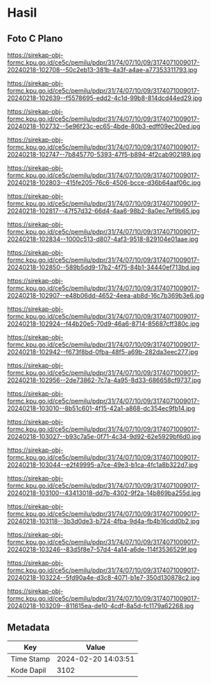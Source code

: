 # Hasil

## Foto C Plano

https://sirekap-obj-formc.kpu.go.id/ce5c/pemilu/pdpr/31/74/07/10/09/3174071009017-20240218-102708--50c2eb13-381b-4a3f-a4ae-a77353311793.jpg

https://sirekap-obj-formc.kpu.go.id/ce5c/pemilu/pdpr/31/74/07/10/09/3174071009017-20240218-102639--f5578695-edd2-4c1d-99b8-814dcd44ed29.jpg

https://sirekap-obj-formc.kpu.go.id/ce5c/pemilu/pdpr/31/74/07/10/09/3174071009017-20240218-102732--5e96f23c-ec65-4bde-80b3-edff09ec20ed.jpg

https://sirekap-obj-formc.kpu.go.id/ce5c/pemilu/pdpr/31/74/07/10/09/3174071009017-20240218-102747--7b845770-5393-47f5-b894-4f2cab902189.jpg

https://sirekap-obj-formc.kpu.go.id/ce5c/pemilu/pdpr/31/74/07/10/09/3174071009017-20240218-102803--415fe205-76c6-4506-bcce-d36b64aaf06c.jpg

https://sirekap-obj-formc.kpu.go.id/ce5c/pemilu/pdpr/31/74/07/10/09/3174071009017-20240218-102817--47f57d32-66d4-4aa6-98b2-8a0ec7ef9b65.jpg

https://sirekap-obj-formc.kpu.go.id/ce5c/pemilu/pdpr/31/74/07/10/09/3174071009017-20240218-102834--1000c513-d807-4af3-9518-829104e01aae.jpg

https://sirekap-obj-formc.kpu.go.id/ce5c/pemilu/pdpr/31/74/07/10/09/3174071009017-20240218-102850--589b5dd9-17b2-4f75-84b1-34440ef713bd.jpg

https://sirekap-obj-formc.kpu.go.id/ce5c/pemilu/pdpr/31/74/07/10/09/3174071009017-20240218-102907--e48b06dd-4652-4eea-ab8d-16c7b369b3e6.jpg

https://sirekap-obj-formc.kpu.go.id/ce5c/pemilu/pdpr/31/74/07/10/09/3174071009017-20240218-102924--f44b20e5-70d9-46a6-8714-85687cff380c.jpg

https://sirekap-obj-formc.kpu.go.id/ce5c/pemilu/pdpr/31/74/07/10/09/3174071009017-20240218-102942--f673f8bd-0fba-48f5-a69b-282da3eec277.jpg

https://sirekap-obj-formc.kpu.go.id/ce5c/pemilu/pdpr/31/74/07/10/09/3174071009017-20240218-102956--2de73862-7c7a-4a95-8d33-686658cf9737.jpg

https://sirekap-obj-formc.kpu.go.id/ce5c/pemilu/pdpr/31/74/07/10/09/3174071009017-20240218-103010--8b51c601-4f15-42a1-a868-dc354ec9fb14.jpg

https://sirekap-obj-formc.kpu.go.id/ce5c/pemilu/pdpr/31/74/07/10/09/3174071009017-20240218-103027--b93c7a5e-0f71-4c34-9d92-62e5929bf6d0.jpg

https://sirekap-obj-formc.kpu.go.id/ce5c/pemilu/pdpr/31/74/07/10/09/3174071009017-20240218-103044--e2f49995-a7ce-49e3-b1ca-4fc1a8b322d7.jpg

https://sirekap-obj-formc.kpu.go.id/ce5c/pemilu/pdpr/31/74/07/10/09/3174071009017-20240218-103100--43413018-dd7b-4302-9f2a-14b869ba255d.jpg

https://sirekap-obj-formc.kpu.go.id/ce5c/pemilu/pdpr/31/74/07/10/09/3174071009017-20240218-103118--3b3d0de3-b724-4fba-9d4a-fb4b16cdd0b2.jpg

https://sirekap-obj-formc.kpu.go.id/ce5c/pemilu/pdpr/31/74/07/10/09/3174071009017-20240218-103246--83d5f8e7-57d4-4a14-a6de-114f3536529f.jpg

https://sirekap-obj-formc.kpu.go.id/ce5c/pemilu/pdpr/31/74/07/10/09/3174071009017-20240218-103224--5fd90a4e-d3c8-4071-b1e7-350d130878c2.jpg

https://sirekap-obj-formc.kpu.go.id/ce5c/pemilu/pdpr/31/74/07/10/09/3174071009017-20240218-103209--811615ea-de10-4cdf-8a5d-fc1179a62268.jpg


## Metadata

| Key        | Value               |
| ---------- | ------------------- |
| Time Stamp | 2024-02-20 14:03:51 |
| Kode Dapil | 3102                |



